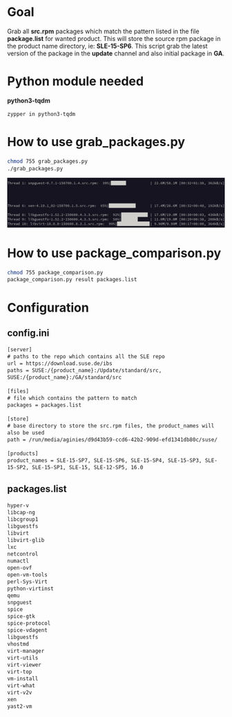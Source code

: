 # Goal

Grab all **src.rpm** packages which match the pattern listed in the file **package.list** for wanted product.
This will store the source rpm package in the product name directory, ie: **SLE-15-SP6**. 
This script grab the latest version of the package in the **update** channel and also initial package in **GA**.

# Python module needed

**python3-tqdm**

```bash
zypper in python3-tqdm
```

# How to use grab_packages.py

```bash
chmod 755 grab_packages.py
./grab_packages.py
```
![image](https://github.com/aginies/grab_packages/blob/298eb4d7c6916ce2030fa00aa79d5e4afa10d180/grab.jpg)

# How to use package_comparison.py

```bash
chmod 755 package_comparison.py
package_comparison.py result packages.list
```


# Configuration

## config.ini

```
[server]
# paths to the repo which contains all the SLE repo
url = https://download.suse.de/ibs
paths = SUSE:/{product_name}:/Update/standard/src, SUSE:/{product_name}:/GA/standard/src 

[files]
# file which contains the pattern to match
packages = packages.list

[store]
# base directory to store the src.rpm files, the product_names will also be used
path = /run/media/aginies/d9d43b59-ccd6-42b2-909d-efd1341db80c/suse/

[products]
product_names = SLE-15-SP7, SLE-15-SP6, SLE-15-SP4, SLE-15-SP3, SLE-15-SP2, SLE-15-SP1, SLE-15, SLE-12-SP5, 16.0
```

## packages.list

```
hyper-v
libcap-ng
libcgroup1
libguestfs
libvirt
libvirt-glib
lxc
netcontrol
numactl
open-ovf
open-vm-tools
perl-Sys-Virt
python-virtinst
qemu
snpguest
spice
spice-gtk
spice-protocol
spice-vdagent
libguestfs
vhostmd
virt-manager
virt-utils
virt-viewer
virt-top
vm-install
virt-what
virt-v2v
xen
yast2-vm
```
